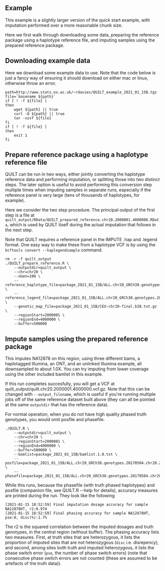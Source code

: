 ## Example

This example is a slightly larger version of the quick start example, with imputation performed over a more reasonable chunk size.

Here we first walk through downloading some data, preparing the reference package using a haplotype reference file, and imputing samples using the prepared reference package. 


## Downloading example data
Here we download some example data to use. Note that the code below is just a fancy way of ensuring it should download on either mac or linux, otherwise throw an error.
```
path=http://www.stats.ox.ac.uk/~rdavies/QUILT_example_2021_01_15B.tgz
file=`basename ${path}`
if [ ! -f ${file} ]
then
    wget ${path} || true
    curl -O ${path} || true
    tar -xzvf ${file}
fi
if [ ! -f ${file} ]
then
    exit 1
fi
```




## Prepare reference package using a haplotype reference file
QUILT can be run in two ways, either jointly converting the haplotype reference data and performing imputation, or splitting those into two distinct steps. The later option is useful to avoid performing this conversion step multiple times when imputing samples in separate runs, especially if the reference panel is very large (tens of thousands of haplotypes, for example).

Here we consider the two step procedure. The principal output of the first step is a file at `quilt_output/RData/QUILT_prepared_reference.chr20.2000001.4000000.RData`, which is used by QUILT itself during the actual imputation that follows in the next step.

Note that QUILT requires a reference panel in the IMPUTE .hap and .legend format. One easy way to make these from a haplotype VCF is by using the `bcftools convert --haplegendsample` command.
```
rm -r -f quilt_output
./QUILT_prepare_reference.R \
    --outputdir=quilt_output \
    --chr=chr20 \
    --nGen=100 \
    --reference_haplotype_file=package_2021_01_15B/ALL.chr20_GRCh38.genotypes.20170504.chr20.2000001.4000000.noNA12878.hap.gz \
    --reference_legend_file=package_2021_01_15B/ALL.chr20_GRCh38.genotypes.20170504.chr20.2000001.4000000.noNA12878.legend.gz \
    --genetic_map_file=package_2021_01_15B/CEU-chr20-final.b38.txt.gz \
    --regionStart=2000001 \
    --regionEnd=4000000 \
    --buffer=500000
```




## Impute samples using the prepared reference package
This imputes NA12878 on this region, using three different bams, a haplotagged Illumina, an ONT, and an unlinked Illumina example, all downsampled to about 1.0X. You can try imputing from lower coverage using the other included bamlist in this example.

If this run completes succesfully, you will get a VCF at quilt_output/quilt.chr20.2000001.4000000.vcf.gz. Note that this can be changed with `--output_filename`, which is useful if you're running multiple jobs off of the same reference dataset built above (they can all be pointed at the same `outputdir` that has the reference data).

For normal operation, when you do not have high quality phased truth genotypes, you would omit posfile and phasefile.

```
./QUILT.R \
    --outputdir=quilt_output \
    --chr=chr20 \
    --regionStart=2000001 \
    --regionEnd=4000000 \
    --buffer=500000 \
    --bamlist=package_2021_01_15B/bamlist.1.0.txt \
    --posfile=package_2021_01_15B/ALL.chr20_GRCh38.genotypes.20170504.chr20.2000001.4000000.posfile.txt \
    --phasefile=package_2021_01_15B/ALL.chr20_GRCh38.genotypes.20170504.chr20.2000001.4000000.phasefile.txt
```

While this runs, because the phasefile (with truth phased haplotypes) and posfile (companion file, see QUILT.R --help for details), accuracy measures are printed during the run. They look like the following
```
[2021-01-15 18:52:59] Final imputation dosage accuracy for sample NA12878HT, r2:0.974
[2021-01-15 18:52:59] Final phasing accuracy for sample NA12878HT, pse:0, disc(%):1.7%
```
The r2 is the squared correlation between the imputed dosages and truth genotypes, in the central region (without buffer). The phasing accuracy lists two measures. First, at truth sites that are heterozygous, it lists the proportion of imputed sites that are not heterozygous (`disc` i.e. disrepency), and second, among sites both truth and imputed heterozygous, it lists the phase switch error (`pse`, the number of phase switch errors) (note that consecutive phase switch errors are not counted (these are assumed to be artefacts of the truth data)).

